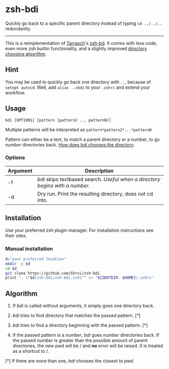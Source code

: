 # zsh-bdi

Quickly go back to a specific parent directory instead of typing `cd ../../..` redundantly.

---

This is a reimplementation of [Tarrasch](https://github.com/Tarrasch)'s [zsh-bd](https://github.com/Tarrasch/zsh-bd).
It comes with less code,  even more zsh builtin functionality, and a slightly improved [directory choosing algorithm](#algorithm).



## Hint

You may be used to quickly go back one directory with `..`, because of `setopt autocd`.
Well, add `alias ..=bdi` to your `.zshrc` and extend your workflow.


## Usage

`bdi [OPTIONS] [pattern [pattern2 ... patternN]]`

Multiple patterns will be interpreted as `pattern*pattern2*...*patternN`

Pattern can either be a text, to match a parent directory or a number, to go _number_ directories back. [How does bdi chooses the directory](#algorithm).


### Options

| Argument | Description |
| -------- | ----------- |
| -f | _bdi_ skips textbased search. _Useful when a directory begins with a number._ |
| -d | Dry run. Print the resulting directory, does not cd into. |


## Installation

Use your preferred zsh plugin manager. For installation instructions see their sites.

### Manual installation


```sh
d="your preferred location"
mkdir -p $d
cd $d
git clone https://github.com/Shrvi/zsh-bdi
print ". \"$d/zsh-bdi/zsh-bdi.zsh\"" >> "${ZDOTDIR:-$HOME}/.zshrc"
```

## Algorithm

1. If _bdi_ is called without arguments, it simply goes one directory back.

2. _bdi_ tries to find directory that matches the passed pattern. [\*]

3. _bdi_ tries to find a directory beginning with the passed pattern. [\*]

4. If the passed pattern is a _number_, _bdi_ goes _number_ directories back.  If the passed _number_ is greater than the possible amount of parent directories, the new pwd will be / and **no** error will be raised. 0 is treated as a shortcut to /.

[\*] If there are more than one, _bdi_ chooses the closest to _pwd_.

